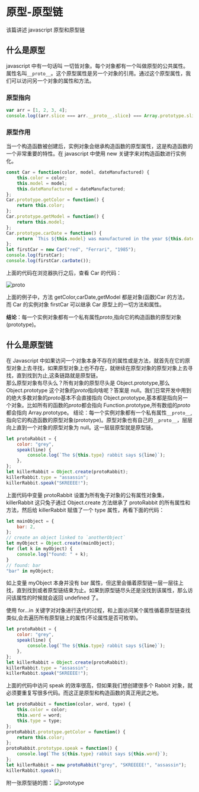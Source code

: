 # 原型-原型链

该篇讲述 javascript 原型和原型链

## 什么是原型

javascript 中有一句话叫 一切皆对象。每个对象都有一个叫做原型的公共属性。属性名叫`__proto__`。这个原型属性是另一个对象的引用。通过这个原型属性，我们可以访问另一个对象的属性和方法。

### 原型指向

```js
var arr = [1, 2, 3, 4];
console.log((arr.slice === arr.__proto__.slice) === Array.prototype.slice); // true
```

### 原型作用

当一个构造函数被创建后，实例对象会继承构造函数的原型属性，这是构造函数的一个非常重要的特性。在 javascript 中使用 new 关键字来对构造函数进行实例化。

```js
const Car = function(color, model, dateManufactured) {
	this.color = color;
	this.model = model;
	this.dateManufactured = dateManufactured;
};
Car.prototype.getColor = function() {
	return this.color;
};
Car.prototype.getModel = function() {
	return this.model;
};
Car.prototype.carDate = function() {
	return `This ${this.model} was manufactured in the year ${this.dateManufactured}`;
};
let firstCar = new Car("red", "Ferrari", "1985");
console.log(firstCar);
console.log(firstCar.carDate());
```

上面的代码在浏览器执行之后，查看 Car 的代码：

![proto](/js/proto.png)

上面的例子中，方法 getColor,carDate,getModel 都是对象(函数)Car 的方法，而 Car 的实例对象 firstCar 可以继承 Car 原型上的一切方法和属性。

**结论**：每一个实例对象都有一个私有属性*proto*,指向它的构造函数的原型对象(prototype)。

## 什么是原型链

在 Javascript 中如果访问一个对象本身不存在的属性或是方法，就首先在它的原型对象上去寻找，如果原型对象上也不存在，就继续在原型对象的原型对象上去寻找，直到找到为止,这条链路就是原型链。  
那么原型对象有尽头么？所有对象的原型尽头是 Object.prototype,那么 Object.prototype 这个对象的*proto*指向啥呢？答案是 null。我们日常开发中用到的绝大多数对象的*proto*基本不会直接指向 Object.prototype,基本都是指向另一个对象。比如所有的函数的*proto*都会指向 Function.prototype,所有数组的*proto*都会指向 Array.prototype。
结论：每一个实例对象都有一个私有属性`__proto__`,指向它的构造函数的原型对象(prototype)。原型对象也有自己的`__proto__`，层层向上直到一个对象的原型对象为 null。这一层层原型就是原型链。

```js
let protoRabbit = {
	color: "grey",
	speak(line) {
		console.log(`The ${this.type} rabbit says ${line}`);
	},
};
let killerRabbit = Object.create(protoRabbit);
killerRabbit.type = "assassin";
killerRabbit.speak("SKREEEE!");
```

上面代码中变量 protoRabbit 设置为所有兔子对象的公有属性对象集，killerRabbit 这只兔子通过 Object.create 方法继承了 protoRabbit 的所有属性和方法，然后给 killerRabbit 赋值了一个 type 属性，再看下面的代码：

```js
let mainObject = {
	bar: 2,
};
// create an object linked to `anotherObject`
let myObject = Object.create(mainObject);
for (let k in myObject) {
	console.log("found: " + k);
}
// found: bar
"bar" in myObject;
```

如上变量 myObject 本身并没有 bar 属性，但这里会循着原型链一层一层往上找，直到找到或者原型链结束为止。如果到原型链尽头还是没找到该属性，那么访问该属性的时候就会返回 undefined 了。

使用 for...in 关键字对对象进行迭代的过程，和上面访问某个属性循着原型链查找类似,会去遍历所有原型链上的属性(不论属性是否可枚举)。

```js
let protoRabbit = {
	color: "grey",
	speak(line) {
		console.log(`The ${this.type} rabbit says ${line}`);
	},
};
let killerRabbit = Object.create(protoRabbit);
killerRabbit.type = "assassin";
killerRabbit.speak("SKREEEE!");
```

上面的代码中访问 speak 的效率很高，但如果我们想创建很多个 Rabbit 对象，就必须要重复写很多代码。而这正是原型和构造函数的真正用武之地。

```js
let protoRabbit = function(color, word, type) {
	this.color = color;
	this.word = word;
	this.type = type;
};
protoRabbit.prototype.getColor = function() {
	return this.color;
};
protoRabbit.prototype.speak = function() {
	console.log(`The ${this.type} rabbit says ${this.word}`);
};
let killerRabbit = new protoRabbit("grey", "SKREEEEE!", "assassin");
killerRabbit.speak();
```

附一张原型链的图：
![prototype](/js/prototype.jpg)
